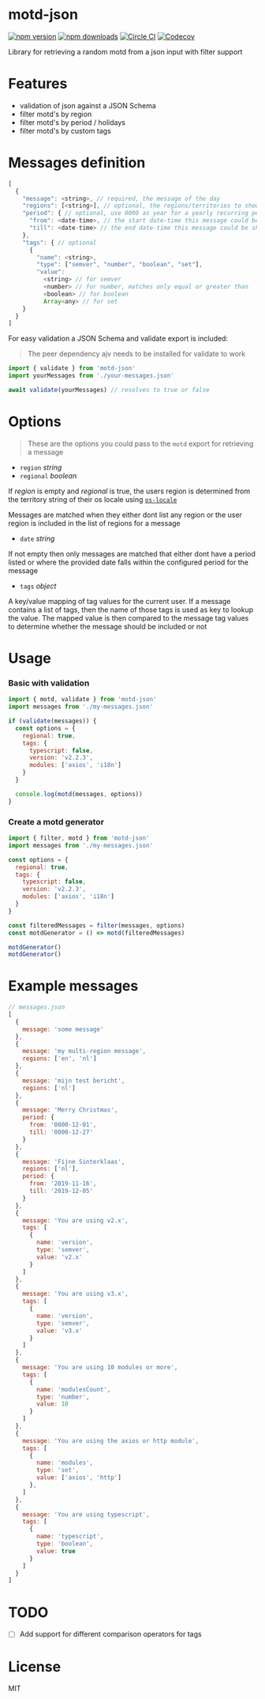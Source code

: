 # motd-json

[![npm version][npm-version-src]][npm-version-href]
[![npm downloads][npm-downloads-src]][npm-downloads-href]
[![Circle CI][circle-ci-src]][circle-ci-href]
[![Codecov][codecov-src]][codecov-href]

Library for retrieving a random motd from a json input with filter support

# Features

- validation of json against a JSON Schema
- filter motd's by region
- filter motd's by period / holidays
- filter motd's by custom tags

# Messages definition
```js
[
  {
    "message": <string>, // required, the message of the day
    "regions": [<string>], // optional, the regions/territories to show this message for
    "period": { // optional, use 0000 as year for a yearly recurring period
      "from": <date-time>, // the start date-time this message could be shown
      "till": <date-time> // the end date-time this message could be shown
    },
    "tags": { // optional
      {
        "name": <string>,
        "type": ["semver", "number", "boolean", "set"],
        "value":
          <string> // for semver
          <number> // for number, matches only equal or greater than
          <boolean> // for boolean
          Array<any> // for set
    }
  }
]
```

For easy validation a JSON Schema and validate export is included:

> The peer dependency ajv needs to be installed for validate to work

```js
import { validate } from 'motd-json'
import yourMessages from './your-messages.json'

await validate(yourMessages) // resolves to true or false
```

# Options

> These are the options you could pass to the `motd` export for retrieving a message

- `region` _string_
- `regional` _boolean_

If _region_ is empty and _regional_ is true, the users region is determined from the territory string of their os locale using [`os-locale`](https://github.com/sindresorhus/os-locale)

Messages are matched when they either dont list any region or the user region is included in the list of regions for a message

- `date` _string_

If not empty then only messages are matched that either dont have a period listed or where the provided date falls within the configured period for the message

- `tags` _object_

A key/value mapping of tag values for the current user. If a message contains a list of tags, then the name of those tags is used as key to lookup the value.
The mapped value is then compared to the message tag values to determine whether the message should be included or not

# Usage

### Basic with validation

```js
import { motd, validate } from 'motd-json'
import messages from './my-messages.json'

if (validate(messages)) {
  const options = {
    regional: true,
    tags: {
      typescript: false,
      version: 'v2.2.3',
      modules: ['axios', 'i18n']
    }
  }

  console.log(motd(messages, options))
}
```

### Create a motd generator

```js
import { filter, motd } from 'motd-json'
import messages from './my-messages.json'

const options = {
  regional: true,
  tags: {
    typescript: false,
    version: 'v2.2.3',
    modules: ['axios', 'i18n']
  }
}

const filteredMessages = filter(messages, options)
const motdGenerator = () => motd(filteredMessages)

motdGenerator()
motdGenerator()
```


# Example messages

```js
// messages.json
[
  {
    message: 'some message'
  },
  {
    message: 'my multi-region message',
    regions: ['en', 'nl']
  },
  {
    message: 'mijn test bericht',
    regions: ['nl']
  },
  {
    message: 'Merry Christmas',
    period: {
      from: '0000-12-01',
      till: '0000-12-27'
    }
  },
  {
    message: 'Fijne Sinterklaas',
    regions: ['nl'],
    period: {
      from: '2019-11-16',
      till: '2019-12-05'
    }
  },
  {
    message: 'You are using v2.x',
    tags: [
      {
        name: 'version',
        type: 'semver',
        value: 'v2.x'
      }
    ]
  },
  {
    message: 'You are using v3.x',
    tags: [
      {
        name: 'version',
        type: 'semver',
        value: 'v3.x'
      }
    ]
  },
  {
    message: 'You are using 10 modules or more',
    tags: [
      {
        name: 'modulesCount',
        type: 'number',
        value: 10
      }
    ]
  },
  {
    message: 'You are using the axios or http module',
    tags: [
      {
        name: 'modules',
        type: 'set',
        value: ['axios', 'http']
      },
    ]
  },
  {
    message: 'You are using typescript',
    tags: [
      {
        name: 'typescript',
        type: 'boolean',
        value: true
      }
    ]
  }
]
```
# TODO

- [ ] Add support for different comparison operators for tags

# License

MIT

<!-- Badges -->
[npm-version-src]: https://img.shields.io/npm/v/motd-json/latest.svg?style=flat-square
[npm-version-href]: https://npmjs.com/package/motd-json

[npm-downloads-src]: https://img.shields.io/npm/dt/motd-json.svg?style=flat-square
[npm-downloads-href]: https://npmjs.com/package/motd-json

[circle-ci-src]: https://img.shields.io/circleci/project/github/pimlie/motd-json.svg?style=flat-square
[circle-ci-href]: https://circleci.com/gh/pimlie/motd-json

[codecov-src]: https://img.shields.io/codecov/c/github/pimlie/motd-json.svg?style=flat-square
[codecov-href]: https://codecov.io/gh/pimlie/motd-json
